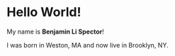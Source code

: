 # Hello World!

My name is **Benjamin Li Spector**!

I was born in Weston, MA and now live in Brooklyn, NY.
